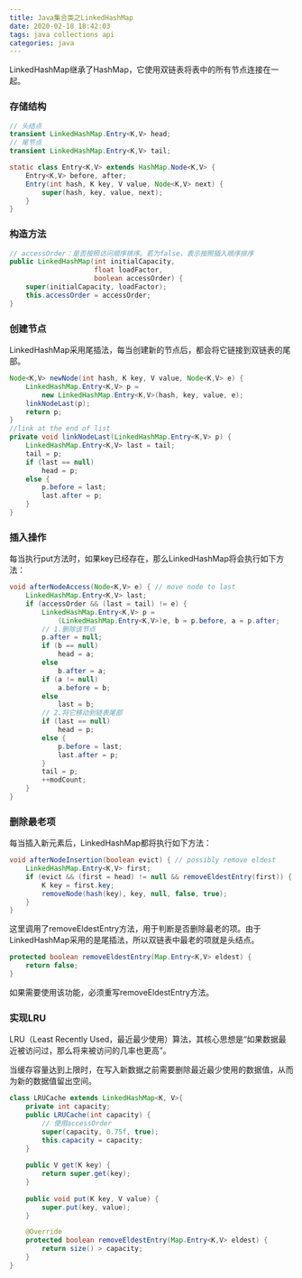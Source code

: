 ```yaml
---
title: Java集合类之LinkedHashMap
date: 2020-02-18 18:42:03
tags: java collections api
categories: java
---
```


LinkedHashMap继承了HashMap，它使用双链表将表中的所有节点连接在一起。

<!--more-->

### 存储结构

```java
// 头结点
transient LinkedHashMap.Entry<K,V> head;
// 尾节点
transient LinkedHashMap.Entry<K,V> tail;

static class Entry<K,V> extends HashMap.Node<K,V> {
    Entry<K,V> before, after;
    Entry(int hash, K key, V value, Node<K,V> next) {
        super(hash, key, value, next);
    }
}
```

### 构造方法

```java
// accessOrder：是否按照访问顺序排序。若为false，表示按照插入顺序排序
public LinkedHashMap(int initialCapacity,
                     float loadFactor,
                     boolean accessOrder) {
    super(initialCapacity, loadFactor);
    this.accessOrder = accessOrder;
}
```

### 创建节点

LinkedHashMap采用尾插法，每当创建新的节点后，都会将它链接到双链表的尾部。

```java
Node<K,V> newNode(int hash, K key, V value, Node<K,V> e) {
    LinkedHashMap.Entry<K,V> p =
        new LinkedHashMap.Entry<K,V>(hash, key, value, e);
    linkNodeLast(p);
    return p;
}
//link at the end of list
private void linkNodeLast(LinkedHashMap.Entry<K,V> p) {
    LinkedHashMap.Entry<K,V> last = tail;
    tail = p;
    if (last == null)
        head = p;
    else {
        p.before = last;
        last.after = p;
    }
}
```

### 插入操作

每当执行put方法时，如果key已经存在，那么LinkedHashMap将会执行如下方法：

```java
void afterNodeAccess(Node<K,V> e) { // move node to last
    LinkedHashMap.Entry<K,V> last;
    if (accessOrder && (last = tail) != e) {
        LinkedHashMap.Entry<K,V> p =
            (LinkedHashMap.Entry<K,V>)e, b = p.before, a = p.after;
        // 1.删除该节点
        p.after = null;
        if (b == null)
            head = a;
        else
            b.after = a;
        if (a != null)
            a.before = b;
        else
            last = b;
        // 2.将它移动到链表尾部
        if (last == null)
            head = p;
        else {
            p.before = last;
            last.after = p;
        }
        tail = p;
        ++modCount;
    }
}
```

### 删除最老项

每当插入新元素后，LinkedHashMap都将执行如下方法：

```java
void afterNodeInsertion(boolean evict) { // possibly remove eldest
    LinkedHashMap.Entry<K,V> first;
    if (evict && (first = head) != null && removeEldestEntry(first)) {
        K key = first.key;
        removeNode(hash(key), key, null, false, true);
    }
}
```

这里调用了removeEldestEntry方法，用于判断是否删除最老的项。由于LinkedHashMap采用的是尾插法，所以双链表中最老的项就是头结点。

```java
protected boolean removeEldestEntry(Map.Entry<K,V> eldest) {
    return false;
}
```
如果需要使用该功能，必须重写removeEldestEntry方法。

### 实现LRU

LRU（Least Recently Used，最近最少使用）算法，其核心思想是“如果数据最近被访问过，那么将来被访问的几率也更高”。

当缓存容量达到上限时，在写入新数据之前需要删除最近最少使用的数据值，从而为新的数据值留出空间。

```java
class LRUCache extends LinkedHashMap<K, V>{
    private int capacity;
    public LRUCache(int capacity) {
        // 使用accessOrder
        super(capacity, 0.75f, true);
        this.capacity = capacity;
    }
    
    public V get(K key) {
        return super.get(key);
    }
    
    public void put(K key, V value) {
        super.put(key, value);
    }

    @Override
    protected boolean removeEldestEntry(Map.Entry<K,V> eldest) {
        return size() > capacity;
    }
}
```

